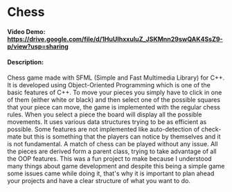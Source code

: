 # Chess
#### Video Demo: https://drive.google.com/file/d/1HuUIhxxuluZ_JSKMnn29swQAK4SsZ9-p/view?usp=sharing
#### Description:
Chess game made with SFML (Simple and Fast Multimedia Library) for C++. It is developed using Object-Oriented Programming which is one of the basic features of C++. To move your pieces you simply have to click in one of them (either white or black) and then select one of the possible squares that your piece can move, the game is implemented with the regular chess rules. When you select a piece the board will display all the possible movements. It uses various data structures trying to be as efficient as possible. Some features are not implemented like auto-detection of check-mate but this is something that the players can notice by themselves and it is not fundamental. A match of chess can be played without any issue. All the pieces are derived form a parent class, trying to take advantage of all the OOP features. This was a fun project to make because I understood many things about game development and despite this being a simple game some issues came while doing it, that's why it is important to plan ahead your projects and have a clear structure of what you want to do.